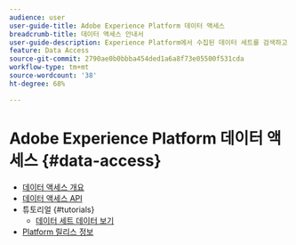 ```yaml
---
audience: user
user-guide-title: Adobe Experience Platform 데이터 액세스
breadcrumb-title: 데이터 액세스 안내서
user-guide-description: Experience Platform에서 수집된 데이터 세트를 검색하고 액세스합니다.
feature: Data Access
source-git-commit: 2790ae0b0bbba454ded1a6a8f73e05500f531cda
workflow-type: tm+mt
source-wordcount: '38'
ht-degree: 68%

---
```



# Adobe Experience Platform 데이터 액세스 {#data-access}

- [데이터 액세스 개요](home.md)
- [데이터 액세스 API](api.md)
- 튜토리얼 {#tutorials}
   - [데이터 세트 데이터 보기](tutorials/dataset-data.md)
- [Platform 릴리스 정보](https://www.adobe.com/go/platform-release-notes_kr)